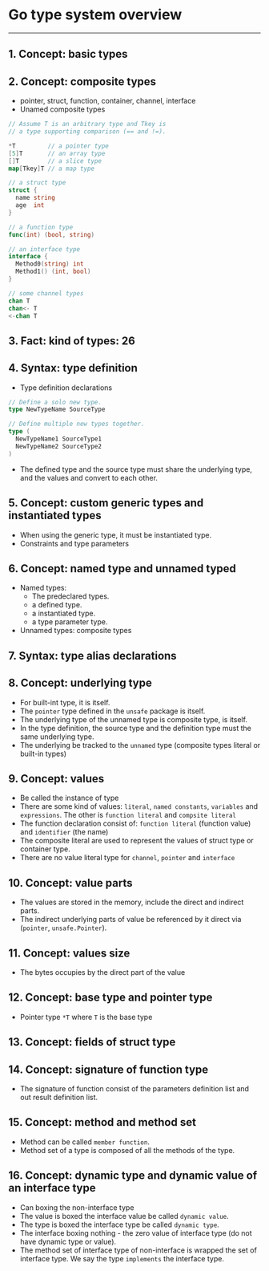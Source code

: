 # Go type system overview
---
## 1. Concept: basic types

## 2. Concept: composite types
  - pointer, struct, function, container, channel, interface
  - Unamed composite types
  ```go
  // Assume T is an arbitrary type and Tkey is
  // a type supporting comparison (== and !=).

  *T         // a pointer type
  [5]T       // an array type
  []T        // a slice type
  map[Tkey]T // a map type

  // a struct type
  struct {
    name string
    age  int
  }

  // a function type
  func(int) (bool, string)

  // an interface type
  interface {
    Method0(string) int
    Method1() (int, bool)
  }

  // some channel types
  chan T
  chan<- T
  <-chan T
```
## 3. Fact: kind of types: 26

## 4. Syntax: type definition
  - Type definition declarations
  ```go
  // Define a solo new type.
  type NewTypeName SourceType

  // Define multiple new types together.
  type (
    NewTypeName1 SourceType1
    NewTypeName2 SourceType2
  )
```
  - The defined type and the source type must share the underlying type, and the values and convert to each other.
                                                                 
## 5. Concept: custom generic types and instantiated types
  - When using the generic type, it must be instantiated type.
  - Constraints and type parameters

## 6. Concept: named type and unnamed typed
  - Named types:
    + The predeclared types.
    + a defined type.
    + a instantiated type.
    + a type parameter type.
  - Unnamed types: composite types 

## 7. Syntax: type alias declarations

## 8. Concept: underlying type
  - For built-int type, it is itself.
  - The `pointer` type defined in the `unsafe` package is itself.
  - The underlying type of the unnamed type is composite type, is itself.
  - In the type definition, the source type and the definition type must the same underlying type.
  - The underlying be tracked to the `unnamed` type (composite types literal or built-in types)

## 9. Concept: values
  - Be called the instance of type
  - There are some kind of values: `literal`, `named constants`, `variables` and `expressions`. The other is `function literal` and `compsite literal`
  - The function declaration consist of: `function literal` (function value) and `identifier` (the name)
  - The composite literal are used to represent the values of struct type or container type.
  - There are no value literal type for `channel`, `pointer` and `interface`

## 10. Concept: value parts
  - The values are stored in the memory, include the direct and indirect parts.
  - The indirect underlying parts of value be referenced by it direct via (`pointer`, `unsafe.Pointer`).

## 11. Concept: values size
  - The bytes occupies by the direct part of the value

## 12. Concept: base type and pointer type
  - Pointer type `*T` where `T` is the base type

## 13. Concept: fields of struct type

## 14. Concept: signature of function type
  - The signature of function consist of the parameters definition list and out result definition list.

## 15. Concept: method and method set
  - Method can be called `member function`.
  - Method set of a type is composed of all the methods of the type.

## 16. Concept: dynamic type and dynamic value of an interface type
  - Can boxing the non-interface type
  - The value is boxed the interface value be called `dynamic value`.
  - The type is boxed the interface type be called `dynamic type`. 
  - The interface boxing nothing - the zero value of interface type (do not have dynamic type or value).
  - The method set of interface type of non-interface is wrapped the set of interface type. We say the type `implements` the interface type.




